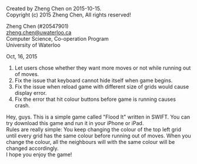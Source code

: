 Created by Zheng Chen on 2015-10-15.  
Copyright (c) 2015 Zheng Chen, All rights reserved!  
  
Zheng Chen (#20547901)  
zheng.chen@uwaterloo.ca  
Computer Science, Co-operation Program  
University of Waterloo  
  
  
Oct, 16, 2015
1. Let users chose whether they want more moves or not while running out of moves.   
2. Fix the issue that keyboard cannot hide itself when game begins.  
3. Fix the issue when reload game with different size of grids would cause display error.  
4. Fix the error that hit colour buttons before game is running causes crash.  
  

  
    
Hey, guys. This is a simple game called "Flood It" written in SWIFT. You can try download this game and run it in your iPhone or iPad.  
Rules are really simple: You keep changing the colour of the top left grid until every grid has the same colour before running out of moves. When you change the colour, all the neighbours will with the same colour will be changed accordingly.  
I hope you enjoy the game!